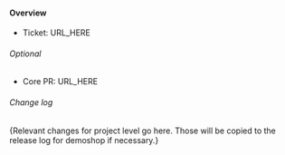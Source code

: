 #### Overview

- Ticket: URL_HERE

###### Optional
- Core PR: URL_HERE

###### Change log
{Relevant changes for project level go here. Those will be copied to the release log for demoshop if necessary.}
